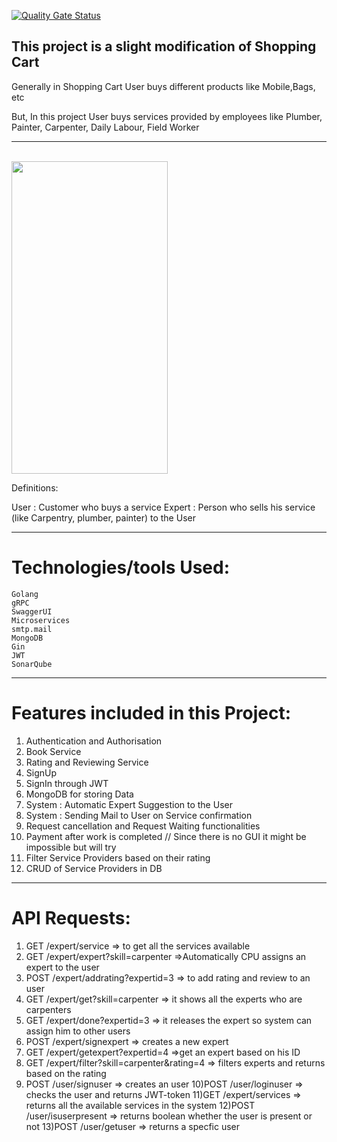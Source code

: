 [![Quality Gate Status](http://localhost:8094/api/project_badges/measure?project=Microservies&metric=alert_status&token=d4405061eb691a72d706390a4cece5445665150c)](http://localhost:8094/dashboard?id=Microservies)

This project is a slight modification of Shopping Cart
-------------------------------------------------------
Generally in Shopping Cart User buys different products like Mobile,Bags, etc

But, In this project User buys services provided by employees like Plumber, Painter, Carpenter, Daily Labour, Field Worker

-------------------------------------------------------
</br>
 <img src="https://github.com/swiggy-2022-bootcamp/training-i-plus-plus/uday/ServiceProvider/diagram.PNG" width="250" height="500">
 </br>

Definitions:

User   : Customer who buys a service
Expert : Person who sells his service (like Carpentry, plumber, painter)  to the User

-------------------------------------------------------
Technologies/tools Used:
=================
    Golang
    gRPC
    SwaggerUI
    Microservices
    smtp.mail
    MongoDB
    Gin
    JWT
    SonarQube
-------------------------------------------------------
Features included in this Project:
=================================
1) Authentication and Authorisation
2) Book Service
3) Rating and Reviewing Service
4) SignUp
5) SignIn through JWT
6) MongoDB for storing Data
7) System : Automatic Expert Suggestion to the User
8) System : Sending Mail to User on Service confirmation
9) Request cancellation and Request Waiting functionalities
10) Payment after work is completed  //  Since there is no GUI it might be impossible but will try
11) Filter Service Providers based on their rating
12) CRUD of Service Providers in DB
-------------------------------------------------------


API Requests:
=============

1) GET   /expert/service   => to get all the services available
2) GET   /expert/expert?skill=carpenter  =>Automatically CPU assigns an expert to the user
3) POST  /expert/addrating?expertid=3   => to add rating and review to an user
4) GET   /expert/get?skill=carpenter  => it shows all the experts who are carpenters
5) GET   /expert/done?expertid=3   => it releases the expert so system can assign him to other users
6) POST  /expert/signexpert  => creates a new expert 
7) GET   /expert/getexpert?expertid=4  =>get an expert based on his ID
8) GET   /expert/filter?skill=carpenter&rating=4   => filters experts and returns based on the rating
9) POST  /user/signuser  => creates an user
10)POST  /user/loginuser  => checks the user and returns JWT-token
11)GET   /expert/services  => returns all the available services in the system
12)POST  /user/isuserpresent  => returns boolean whether the user is present or not
13)POST  /user/getuser   =>  returns a specfic user
